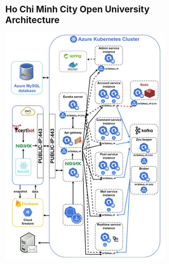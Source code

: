 # Ho Chi Minh City Open University Architecture

![Ho Chi Minh City Open University Architecture](<document_assets/architecture.jpg>)